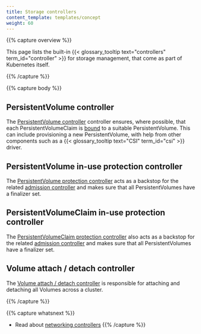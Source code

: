 ```yaml
---
title: Storage controllers
content_template: templates/concept
weight: 60
---
```


{{% capture overview %}}

This page lists the built-in
{{< glossary_tooltip text="controllers" term_id="controller" >}}
for storage management, that come as part of Kubernetes itself.

{{% /capture %}}

{{% capture body %}}

## PersistentVolume controller

The [PersistentVolume controller](/docs/reference/controllers/volume-persistentvolume/)
controller ensures, where possible, that each PersistentVolumeClaim
is [bound](/docs/concepts/storage/persistent-volumes/#binding)
to a suitable PersistentVolume. This can include provisioning a new PersistentVolume,
with help from other components such as a {{< glossary_tooltip text="CSI" term_id="csi" >}}
driver.

## PersistentVolume in-use protection controller

The [PersistentVolume protection controller](/docs/reference/controllers/volume-persistentvolume-protection/)
acts as a backstop for the related
[admission controller](/docs/reference/access-authn-authz/admission-controllers/#storageobjectinuseprotection)
and makes sure that all PersistentVolumes have a finalizer set.

## PersistentVolumeClaim in-use protection controller

The [PersistentVolumeClaim protection controller](/docs/reference/controllers/volume-persistentvolumeclaim-protection/)
also acts as a backstop for the related
[admission controller](/docs/reference/access-authn-authz/admission-controllers/#storageobjectinuseprotection)
and makes sure that all PersistentVolumes have a finalizer set.

## Volume attach / detach controller

The [Volume attach / detach controller](/docs/reference/controllers/volume-attach-detach/)
is responsible for attaching and detaching all Volumes across a cluster.

{{% /capture %}}

{{% capture whatsnext %}}
* Read about [networking controllers](/docs/reference/controllers/network-controllers/)
{{% /capture %}}
